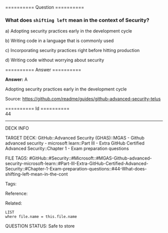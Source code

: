 ========== Question ==========  

### What does `shifting left` mean in the context of Security?

a) Adopting security practices early in the development cycle

b) Writing code in a language that is commonly used

c) Incorporating security practices right before hitting production

d) Writing code without worrying about security  

========== Answer ==========  

**Answer:** A

Adopting security practices early in the development cycle

Source: https://github.com/readme/guides/github-advanced-security-telus

========== Id ==========  
44

---

DECK INFO

TARGET DECK: GitHub::Advanced Security (GHAS)::MGAS - Github advanced security - microsoft learn::Part III - Extra GitHub Certified Advanced Security::Chapter 1 - Exam preparation questions

FILE TAGS: #GitHub::#Security::#Microsoft::#MGAS-Github-advanced-security-microsoft-learn::#Part-III-Extra-GitHub-Certified-Advanced-Security::#Chapter-1-Exam-preparation-questions::#44-What-does-shifting-left-mean-in-the-cont

Tags:

Reference:

Related:

```dataview
LIST
where file.name = this.file.name
```

QUESTION STATUS: Safe to store
